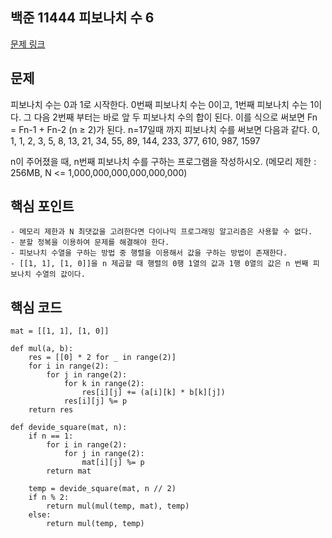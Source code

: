 ## 백준 11444 피보나치 수 6
[문제 링크](https://www.acmicpc.net/problem/11444)

## 문제
피보나치 수는 0과 1로 시작한다. 0번째 피보나치 수는 0이고, 1번째 피보나치 수는 1이다. 그 다음 2번째 부터는 바로 앞 두 피보나치 수의 합이 된다.
이를 식으로 써보면 Fn = Fn-1 + Fn-2 (n ≥ 2)가 된다.
n=17일때 까지 피보나치 수를 써보면 다음과 같다.
0, 1, 1, 2, 3, 5, 8, 13, 21, 34, 55, 89, 144, 233, 377, 610, 987, 1597

n이 주어졌을 때, n번째 피보나치 수를 구하는 프로그램을 작성하시오.
(메모리 제한 : 256MB, N <= 1,000,000,000,000,000,000)

## 핵심 포인트
```
- 메모리 제한과 N 최댓값을 고려한다면 다이나믹 프로그래밍 알고리즘은 사용할 수 없다.
- 분할 정복을 이용하여 문제를 해결해야 한다.
- 피보나치 수열을 구하는 방법 중 행렬을 이용해서 값을 구하는 방법이 존재한다.
- [[1, 1], [1, 0]]을 n 제곱할 때 행렬의 0행 1열의 값과 1행 0열의 값은 n 번째 피보나치 수열의 값이다.
```

## 핵심 코드
```
mat = [[1, 1], [1, 0]]

def mul(a, b):
    res = [[0] * 2 for _ in range(2)]
    for i in range(2):
        for j in range(2):
            for k in range(2):
                res[i][j] += (a[i][k] * b[k][j])
            res[i][j] %= p
    return res

def devide_square(mat, n):
    if n == 1:
        for i in range(2):
            for j in range(2):
                mat[i][j] %= p
        return mat
    
    temp = devide_square(mat, n // 2)
    if n % 2:
        return mul(mul(temp, mat), temp)
    else:
        return mul(temp, temp)
```
